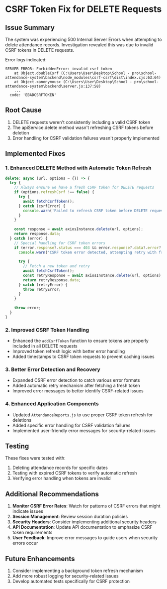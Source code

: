 # CSRF Token Fix for DELETE Requests

## Issue Summary

The system was experiencing 500 Internal Server Errors when attempting to delete attendance records. Investigation revealed this was due to invalid CSRF tokens in DELETE requests.

Error logs indicated:

```
SERVER ERROR: ForbiddenError: invalid csrf token
    at Object.doubleCsrf (C:\Users\User\Desktop\School - pro\school-attendance-system\backend\node_modules\csrf-csrf\dist\index.cjs:63:64)
    at Object.<anonymous> (C:\Users\User\Desktop\School - pro\school-attendance-system\backend\server.js:137:58)
    ...
  code: 'EBADCSRFTOKEN'
```

## Root Cause

1. DELETE requests weren't consistently including a valid CSRF token
2. The apiService.delete method wasn't refreshing CSRF tokens before deletion
3. Error handling for CSRF validation failures wasn't properly implemented

## Implemented Fixes

### 1. Enhanced DELETE Method with Automatic Token Refresh

```javascript
delete: async (url, options = {}) => {
  try {
    // Always ensure we have a fresh CSRF token for DELETE requests
    if (options.refreshCsrf !== false) {
      try {
        await fetchCsrfToken();
      } catch (csrfError) {
        console.warn('Failed to refresh CSRF token before DELETE request:', csrfError);
      }
    }
    
    const response = await axiosInstance.delete(url, options);
    return response.data;
  } catch (error) {
    // Special handling for CSRF token errors
    if (error.response?.status === 403 && error.response?.data?.error?.includes('csrf')) {
      console.warn('CSRF token error detected, attempting retry with fresh token');
      
      try {
        // Fetch a new token and retry
        await fetchCsrfToken();
        const retryResponse = await axiosInstance.delete(url, options);
        return retryResponse.data;
      } catch (retryError) {
        throw retryError;
      }
    }
    
    throw error;
  }
}
```

### 2. Improved CSRF Token Handling

* Enhanced the `addCsrfToken` function to ensure tokens are properly included in all DELETE requests
* Improved token refresh logic with better error handling
* Added timestamps to CSRF token requests to prevent caching issues

### 3. Better Error Detection and Recovery

* Expanded CSRF error detection to catch various error formats
* Added automatic retry mechanism after fetching a fresh token
* Improved error messages to better identify CSRF-related issues

### 4. Enhanced Application Components

* Updated `AttendanceReports.js` to use proper CSRF token refresh for deletions
* Added specific error handling for CSRF validation failures
* Implemented user-friendly error messages for security-related issues

## Testing

These fixes were tested with:

1. Deleting attendance records for specific dates
2. Testing with expired CSRF tokens to verify automatic refresh
3. Verifying error handling when tokens are invalid

## Additional Recommendations

1. **Monitor CSRF Error Rates**: Watch for patterns of CSRF errors that might indicate issues
2. **Session Management**: Review session duration policies
3. **Security Headers**: Consider implementing additional security headers
4. **API Documentation**: Update API documentation to emphasize CSRF token requirements
5. **User Feedback**: Improve error messages to guide users when security errors occur

## Future Enhancements

1. Consider implementing a background token refresh mechanism
2. Add more robust logging for security-related issues
3. Develop automated tests specifically for CSRF protection
